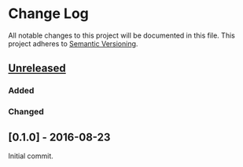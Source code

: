 # Change Log
All notable changes to this project will be documented in this file.
This project adheres to [Semantic Versioning](http://semver.org/).

## [Unreleased]

### Added

### Changed


## [0.1.0] - 2016-08-23

Initial commit.


[Unreleased]: https://github.com/zeyla/forecast.io.rs/compare/v0.1.0...HEAD

